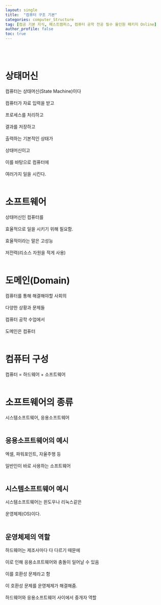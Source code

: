 ```yaml
---
layout: single
title:  "컴퓨터 구조 기본"
categories: computer_Structure
tag: [컴공 기본 지식, 패스트캠퍼스, 컴퓨터 공학 전공 필수 올인원 패키지 Online]
author_profile: false
toc: true
---
```

<br><br>
# 상태머신

컴퓨터는 상태머신(State Machine)이다<br><br>
컴퓨터가 자료 입력을 받고<br><br>
프로세스를 처리하고<br><br>
결과를 저장하고<br><br>
출력하는 기본적인 상태가<br><br>
상태머신이고<br><br>
이를 바탕으로 컴퓨터에<br><br>
여러가지 일을 시킨다.<br><br>

# 소프트웨어

상태머신인 컴퓨터를<br><br>
효율적으로 일을 시키기 위해 필요함.<br><br>
효율적이라는 말은 고성능<br><br>
저전력(리소스 자원을 적게 사용)<br><br>

# 도메인(Domain)

컴퓨터를 통해 해결해야할 사회의<br><br>
다양한 상황과 문제들<br><br>
컴퓨터 공학 수업에서<br><br>
도메인은 컴퓨터<br><br>

# 컴퓨터 구성

컴퓨터 = 하드웨어 + 소프트웨어<br><br>

# 소프트웨어의 종류

시스템소프트웨어, 응용소프트웨어<br><br>

## 응용소프트웨어의 예시

엑셀, 파워포인트, 자율주행 등<br><br>
일반인이 바로 사용하는 소프트웨어<br><br>

## 시스템소프트웨어 예시

시스템소프트웨어는 윈도우나 리눅스같은<br><br>
운영체제(OS)이다.<br><br>

## 운영체제의 역할

하드웨어는 제조사마다 다 다르기 때문에<br><br>
이로 인해 응용소프트웨어와 충돌이 일어날 수 있음<br><br>
이를 호환성 문제라고 함<br><br>
이 호환성 문제를 운영체제가 해결해줌.<br><br>
하드웨어와 응용소프트웨어 사이에서 중개자 역할<br><br>





